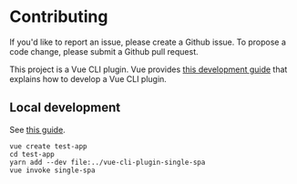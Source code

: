 # Contributing

If you'd like to report an issue, please create a Github issue. To propose a code change, please submit a Github pull request.

This project is a Vue CLI plugin. Vue provides [this development guide](https://cli.vuejs.org/dev-guide/plugin-dev.html) that explains how to develop a Vue CLI plugin.

## Local development

See [this guide](https://cli.vuejs.org/dev-guide/plugin-dev.html#installing-plugin-locally).

```
vue create test-app
cd test-app
yarn add --dev file:../vue-cli-plugin-single-spa
vue invoke single-spa
```